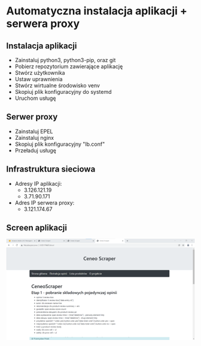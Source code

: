 # Automatyczna instalacja aplikacji + serwera proxy
## Instalacja aplikacji
- Zainstaluj python3, python3-pip, oraz git
- Pobierz repozytorium zawierające aplikację
- Stwórz użytkownika
- Ustaw uprawnienia
- Stwórz wirtualne środowisko venv
- Skopiuj plik konfiguracyjny do systemd
- Uruchom usługę
## Serwer proxy
- Zainstaluj EPEL
- Zainstaluj nginx
- Skopiuj plik konfiguracyjny "lb.conf"
- Przeładuj usługę
## Infrastruktura sieciowa
- Adresy IP aplikacji:
    - 3.126.121.19
    - 3.71.90.171
- Adres IP serwera proxy:
    - 3.121.174.67
## Screen aplikacji
![](app_screen.png)